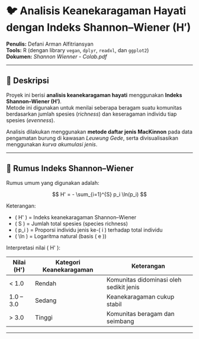 # 🐦 Analisis Keanekaragaman Hayati dengan Indeks Shannon–Wiener (H′)

**Penulis:** Defani Arman Alfitriansyan  
**Tools:** R (dengan library `vegan`, `dplyr`, `readxl`, dan `ggplot2`)  
**Dokumen:** _Shannon Wienner - Colab.pdf_

---

## 📘 Deskripsi

Proyek ini berisi **analisis keanekaragaman hayati** menggunakan **Indeks Shannon–Wiener (H′)**.  
Metode ini digunakan untuk menilai seberapa beragam suatu komunitas berdasarkan jumlah spesies (_richness_) dan keseragaman individu tiap spesies (_evenness_).

Analisis dilakukan menggunakan **metode daftar jenis MacKinnon** pada data pengamatan burung di kawasan _Leuwung Gede_, serta divisualisasikan menggunakan _kurva akumulasi jenis_.

---

## 🔢 Rumus Indeks Shannon–Wiener

Rumus umum yang digunakan adalah:

$$
H' = - \sum_{i=1}^{S} p_i \ln(p_i)
$$

Keterangan:
- \( H' \) = Indeks keanekaragaman Shannon–Wiener  
- \( S \) = Jumlah total spesies (species richness)  
- \( p_i \) = Proporsi individu jenis ke-\( i \) terhadap total individu  
- \( \ln \) = Logaritma natural (basis \( e \))  

Interpretasi nilai \( H' \):

| Nilai \(H'\) | Kategori Keanekaragaman | Keterangan |
|---------------|------------------------|-------------|
| < 1.0         | Rendah                 | Komunitas didominasi oleh sedikit jenis |
| 1.0 – 3.0     | Sedang                 | Keanekaragaman cukup stabil |
| > 3.0         | Tinggi                 | Komunitas beragam dan seimbang |

---

